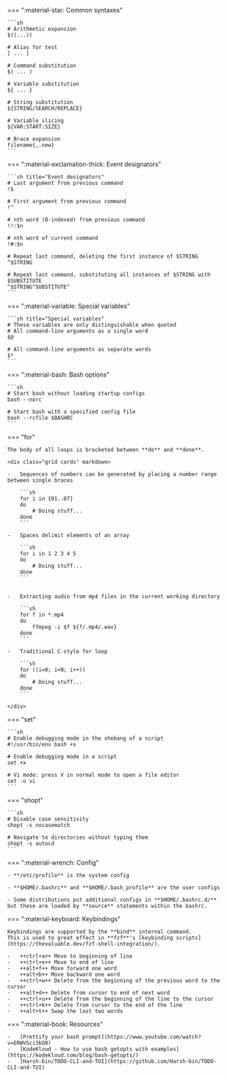 === ":material-star: Common syntaxes"

    ```sh
    # Arithmetic expansion
    $((...))

    # Alias for test
    [ ... ]

    # Command substitution
    $( ... )

    # Variable substitution
    ${ ... }

    # String substitution
    ${STRING/SEARCH/REPLACE}

    # Variable slicing
    ${VAR:START:SIZE}

    # Brace expansion
    filename{,.new}
    ```

=== ":material-exclamation-thick: Event designators"

    ```sh title="Event designators"
    # Last argument from previous command
    !$

    # First argument from previous command
    !^

    # nth word (0-indexed) from previous command
    !!:$n

    # nth word of current command
    !#:$n

    # Repeat last command, deleting the first instance of $STRING
    ^$STRING

    # Repeat last command, substituting all instances of $STRING with $SUBSTITUTE
    ^$STRING^SUBSTITUTE^
    ```

=== ":material-variable: Special variables"

    ```sh title="Special variables"
    # These variables are only distinguishable when quoted
    # All command-line arguments as a single word
    $@

    # All command-line arguments as separate words
    $*
    ```

=== ":material-bash: Bash options"

    ```sh
    # Start bash without loading startup configs
    bash --norc 

    # Start bash with a specified config file
    bash --rcfile $BASHRC
    ```


=== "for"

    The body of all loops is bracketed between **do** and **done**.

    <div class="grid cards" markdown>

    -   Sequences of numbers can be generated by placing a number range between single braces

        ```sh
        for i in {01..07}
        do 
            # Doing stuff...
        done
        ```

    -   Spaces delimit elements of an array

        ```sh
        for i in 1 2 3 4 5
        do 
            # Doing stuff...
        done
        ```


    -   Extracting audio from mp4 files in the current working directory

        ```sh
        for f in *.mp4
        do 
            ffmpeg -i $f ${f/.mp4/.wav} 
        done
        ```

    -   Traditional C-style for loop

        ```sh
        for ((i=0; i<N; i++))
        do 
            # Doing stuff...
        done
        ```

    </div>

=== "set"

    ```sh
    # Enable debugging mode in the shebang of a script
    #!/usr/bin/env bash +x

    # Enable debugging mode in a script
    set +x

    # Vi mode: press V in normal mode to open a file editor
    set -o vi
    ```

=== "shopt"

    ```sh
    # Disable case sensitivity
    shopt -s nocasematch

    # Navigate to directories without typing them
    shopt -s autocd
    ```

=== ":material-wrench: Config"

    - **/etc/profile** is the system config

    - **$HOME/.bashrc** and **$HOME/.bash_profile** are the user configs

    - Some distributions put additional configs in **$HOME/.bashrc.d/** but these are loaded by **source** statements within the bashrc.

=== ":material-keyboard: Keybindings"

    Keybindings are supported by the **bind** internal command.
    This is used to great effect in **fzf**'s [keybinding scripts](https://thevaluable.dev/fzf-shell-integration/).

    -   ++ctrl+a++ Move to beginning of line
    -   ++ctrl+e++ Move to end of line
    -   ++alt+f++ Move forward one word
    -   ++alt+b++ Move backward one word
    -   ++ctrl+w++ Delete from the beginning of the previous word to the cursor
    -   ++alt+d++ Delete from cursor to end of next word
    -   ++ctrl+u++ Delete from the beginning of the line to the cursor
    -   ++ctrl+k++ Delete from cursor to the end of the line
    -   ++alt+t++ Swap the last two words

=== ":material-book: Resources"

    -   [Prettify your bash prompt](https://www.youtube.com/watch?v=ERWVSci3kO0) 
    -   [KodeKloud - How to use bash getopts with examples](https://kodekloud.com/blog/bash-getopts/)
    -   [Harsh-bin/TODO-CLI-and-TUI](https://github.com/Harsh-bin/TODO-CLI-and-TUI)



